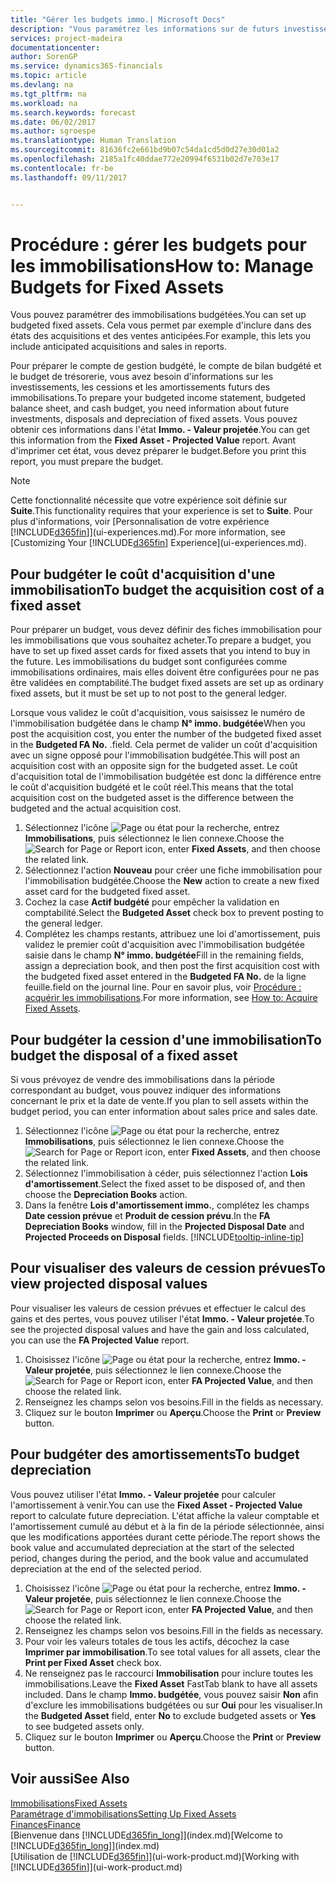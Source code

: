 ```yaml
---
title: "Gérer les budgets immo.| Microsoft Docs"
description: "Vous paramétrez les informations sur de futurs investissements, cessions, et amortissements d'immobilisations pour préparer les budgets et les prévisions."
services: project-madeira
documentationcenter: 
author: SorenGP
ms.service: dynamics365-financials
ms.topic: article
ms.devlang: na
ms.tgt_pltfrm: na
ms.workload: na
ms.search.keywords: forecast
ms.date: 06/02/2017
ms.author: sgroespe
ms.translationtype: Human Translation
ms.sourcegitcommit: 81636fc2e661bd9b07c54da1cd5d0d27e30d01a2
ms.openlocfilehash: 2185a1fc40ddae772e20994f6531b02d7e703e17
ms.contentlocale: fr-be
ms.lasthandoff: 09/11/2017


---
```

# <a name="how-to-manage-budgets-for-fixed-assets"></a><span data-ttu-id="127a4-103">Procédure : gérer les budgets pour les immobilisations</span><span class="sxs-lookup"><span data-stu-id="127a4-103">How to: Manage Budgets for Fixed Assets</span></span>
<span data-ttu-id="127a4-104">Vous pouvez paramétrer des immobilisations budgétées.</span><span class="sxs-lookup"><span data-stu-id="127a4-104">You can set up budgeted fixed assets.</span></span> <span data-ttu-id="127a4-105">Cela vous permet par exemple d'inclure dans des états des acquisitions et des ventes anticipées.</span><span class="sxs-lookup"><span data-stu-id="127a4-105">For example, this lets you include anticipated acquisitions and sales in reports.</span></span>  

<span data-ttu-id="127a4-106">Pour préparer le compte de gestion budgété, le compte de bilan budgété et le budget de trésorerie, vous avez besoin d'informations sur les investissements, les cessions et les amortissements futurs des immobilisations.</span><span class="sxs-lookup"><span data-stu-id="127a4-106">To prepare your budgeted income statement, budgeted balance sheet, and cash budget, you need information about future investments, disposals and depreciation of fixed assets.</span></span> <span data-ttu-id="127a4-107">Vous pouvez obtenir ces informations dans l'état **Immo. - Valeur projetée**.</span><span class="sxs-lookup"><span data-stu-id="127a4-107">You can get this information from the **Fixed Asset - Projected Value** report.</span></span> <span data-ttu-id="127a4-108">Avant d'imprimer cet état, vous devez préparer le budget.</span><span class="sxs-lookup"><span data-stu-id="127a4-108">Before you print this report, you must prepare the budget.</span></span>  

> [!NOTE]  
>   <span data-ttu-id="127a4-109">Cette fonctionnalité nécessite que votre expérience soit définie sur **Suite**.</span><span class="sxs-lookup"><span data-stu-id="127a4-109">This functionality requires that your experience is set to **Suite**.</span></span> <span data-ttu-id="127a4-110">Pour plus d'informations, voir [Personnalisation de votre expérience [!INCLUDE[d365fin](includes/d365fin_md.md)]](ui-experiences.md).</span><span class="sxs-lookup"><span data-stu-id="127a4-110">For more information, see [Customizing Your [!INCLUDE[d365fin](includes/d365fin_md.md)] Experience](ui-experiences.md).</span></span>

## <a name="to-budget-the-acquisition-cost-of-a-fixed-asset"></a><span data-ttu-id="127a4-111">Pour budgéter le coût d'acquisition d'une immobilisation</span><span class="sxs-lookup"><span data-stu-id="127a4-111">To budget the acquisition cost of a fixed asset</span></span>
<span data-ttu-id="127a4-112">Pour préparer un budget, vous devez définir des fiches immobilisation pour les immobilisations que vous souhaitez acheter.</span><span class="sxs-lookup"><span data-stu-id="127a4-112">To prepare a budget, you have to set up fixed asset cards for fixed assets that you intend to buy in the future.</span></span> <span data-ttu-id="127a4-113">Les immobilisations du budget sont configurées comme immobilisations ordinaires, mais elles doivent être configurées pour ne pas être validées en comptabilité.</span><span class="sxs-lookup"><span data-stu-id="127a4-113">The budget fixed assets are set up as ordinary fixed assets, but it must be set up to not post to the general ledger.</span></span>

<span data-ttu-id="127a4-114">Lorsque vous validez le coût d'acquisition, vous saisissez le numéro de l'immobilisation budgétée dans le champ **N° immo. budgétée**</span><span class="sxs-lookup"><span data-stu-id="127a4-114">When you post the acquisition cost, you enter the number of the budgeted fixed asset in the **Budgeted FA No.**</span></span> <span data-ttu-id="127a4-115">.</span><span class="sxs-lookup"><span data-stu-id="127a4-115">field.</span></span> <span data-ttu-id="127a4-116">Cela permet de valider un coût d'acquisition avec un signe opposé pour l'immobilisation budgétée.</span><span class="sxs-lookup"><span data-stu-id="127a4-116">This will post an acquisition cost with an opposite sign for the budgeted asset.</span></span> <span data-ttu-id="127a4-117">Le coût d'acquisition total de l'immobilisation budgétée est donc la différence entre le coût d'acquisition budgété et le coût réel.</span><span class="sxs-lookup"><span data-stu-id="127a4-117">This means that the total acquisition cost on the budgeted asset is the difference between the budgeted and the actual acquisition cost.</span></span>

1. <span data-ttu-id="127a4-118">Sélectionnez l'icône ![Page ou état pour la recherche](media/ui-search/search_small.png "Page ou état pour la recherche"), entrez **Immobilisations**, puis sélectionnez le lien connexe.</span><span class="sxs-lookup"><span data-stu-id="127a4-118">Choose the ![Search for Page or Report](media/ui-search/search_small.png "Search for Page or Report icon") icon, enter **Fixed Assets**, and then choose the related link.</span></span>
2. <span data-ttu-id="127a4-119">Sélectionnez l'action **Nouveau** pour créer une fiche immobilisation pour l'immobilisation budgétée.</span><span class="sxs-lookup"><span data-stu-id="127a4-119">Choose the **New** action to create a new fixed asset card for the budgeted fixed asset.</span></span>
3. <span data-ttu-id="127a4-120">Cochez la case **Actif budgété** pour empêcher la validation en comptabilité.</span><span class="sxs-lookup"><span data-stu-id="127a4-120">Select the **Budgeted Asset** check box to prevent posting to the general ledger.</span></span>
4. <span data-ttu-id="127a4-121">Complétez les champs restants, attribuez une loi d'amortissement, puis validez le premier coût d'acquisition avec l'immobilisation budgétée saisie dans le champ **N° immo. budgétée**</span><span class="sxs-lookup"><span data-stu-id="127a4-121">Fill in the remaining fields, assign a depreciation book, and then post the first acquisition cost with the budgeted fixed asset entered in the **Budgeted FA No.**</span></span> <span data-ttu-id="127a4-122">de la ligne feuille.</span><span class="sxs-lookup"><span data-stu-id="127a4-122">field on the journal line.</span></span> <span data-ttu-id="127a4-123">Pour en savoir plus, voir [Procédure : acquérir les immobilisations](fa-how-acquire.md).</span><span class="sxs-lookup"><span data-stu-id="127a4-123">For more information, see [How to: Acquire Fixed Assets](fa-how-acquire.md).</span></span>

## <a name="to-budget-the-disposal-of-a-fixed-asset"></a><span data-ttu-id="127a4-124">Pour budgéter la cession d'une immobilisation</span><span class="sxs-lookup"><span data-stu-id="127a4-124">To budget the disposal of a fixed asset</span></span>
<span data-ttu-id="127a4-125">Si vous prévoyez de vendre des immobilisations dans la période correspondant au budget, vous pouvez indiquer des informations concernant le prix et la date de vente.</span><span class="sxs-lookup"><span data-stu-id="127a4-125">If you plan to sell assets within the budget period, you can enter information about sales price and sales date.</span></span>

1. <span data-ttu-id="127a4-126">Sélectionnez l'icône ![Page ou état pour la recherche](media/ui-search/search_small.png "Page ou état pour la recherche"), entrez **Immobilisations**, puis sélectionnez le lien connexe.</span><span class="sxs-lookup"><span data-stu-id="127a4-126">Choose the ![Search for Page or Report](media/ui-search/search_small.png "Search for Page or Report icon") icon, enter **Fixed Assets**, and then choose the related link.</span></span>
2. <span data-ttu-id="127a4-127">Sélectionnez l'immobilisation à céder, puis sélectionnez l'action **Lois d'amortissement**.</span><span class="sxs-lookup"><span data-stu-id="127a4-127">Select the fixed asset to be disposed of, and then choose the **Depreciation Books** action.</span></span>
3. <span data-ttu-id="127a4-128">Dans la fenêtre **Lois d'amortissement immo.**, complétez les champs **Date cession prévue** et **Produit de cession prévu**.</span><span class="sxs-lookup"><span data-stu-id="127a4-128">In the **FA Depreciation Books** window, fill in the **Projected Disposal Date** and **Projected Proceeds on Disposal** fields.</span></span> [!INCLUDE[tooltip-inline-tip](includes/tooltip-inline-tip_md.md)]

## <a name="to-view-projected-disposal-values"></a><span data-ttu-id="127a4-129">Pour visualiser des valeurs de cession prévues</span><span class="sxs-lookup"><span data-stu-id="127a4-129">To view projected disposal values</span></span>
<span data-ttu-id="127a4-130">Pour visualiser les valeurs de cession prévues et effectuer le calcul des gains et des pertes, vous pouvez utiliser l'état **Immo. - Valeur projetée**.</span><span class="sxs-lookup"><span data-stu-id="127a4-130">To see the projected disposal values and have the gain and loss calculated, you can use the **FA Projected Value** report.</span></span>

1. <span data-ttu-id="127a4-131">Choisissez l'icône ![Page ou état pour la recherche](media/ui-search/search_small.png "icône Page ou état pour la recherche"), entrez **Immo. - Valeur projetée**, puis sélectionnez le lien connexe.</span><span class="sxs-lookup"><span data-stu-id="127a4-131">Choose the ![Search for Page or Report](media/ui-search/search_small.png "Search for Page or Report icon") icon, enter **FA Projected Value**, and then choose the related link.</span></span>
2. <span data-ttu-id="127a4-132">Renseignez les champs selon vos besoins.</span><span class="sxs-lookup"><span data-stu-id="127a4-132">Fill in the fields as necessary.</span></span>
3. <span data-ttu-id="127a4-133">Cliquez sur le bouton **Imprimer** ou **Aperçu**.</span><span class="sxs-lookup"><span data-stu-id="127a4-133">Choose the **Print** or **Preview** button.</span></span>

## <a name="to-budget-depreciation"></a><span data-ttu-id="127a4-134">Pour budgéter des amortissements</span><span class="sxs-lookup"><span data-stu-id="127a4-134">To budget depreciation</span></span>
<span data-ttu-id="127a4-135">Vous pouvez utiliser l'état **Immo. - Valeur projetée** pour calculer l'amortissement à venir.</span><span class="sxs-lookup"><span data-stu-id="127a4-135">You can use the **Fixed Asset - Projected Value** report to calculate future depreciation.</span></span> <span data-ttu-id="127a4-136">L'état affiche la valeur comptable et l'amortissement cumulé au début et à la fin de la période sélectionnée, ainsi que les modifications apportées durant cette période.</span><span class="sxs-lookup"><span data-stu-id="127a4-136">The report shows the book value and accumulated depreciation at the start of the selected period, changes during the period, and the book value and accumulated depreciation at the end of the selected period.</span></span>

1. <span data-ttu-id="127a4-137">Choisissez l'icône ![Page ou état pour la recherche](media/ui-search/search_small.png "icône Page ou état pour la recherche"), entrez **Immo. - Valeur projetée**, puis sélectionnez le lien connexe.</span><span class="sxs-lookup"><span data-stu-id="127a4-137">Choose the ![Search for Page or Report](media/ui-search/search_small.png "Search for Page or Report icon") icon, enter **FA Projected Value**, and then choose the related link.</span></span>
2. <span data-ttu-id="127a4-138">Renseignez les champs selon vos besoins.</span><span class="sxs-lookup"><span data-stu-id="127a4-138">Fill in the fields as necessary.</span></span>
3. <span data-ttu-id="127a4-139">Pour voir les valeurs totales de tous les actifs, décochez la case **Imprimer par immobilisation**.</span><span class="sxs-lookup"><span data-stu-id="127a4-139">To see total values for all assets, clear the **Print per Fixed Asset** check box.</span></span>
4. <span data-ttu-id="127a4-140">Ne renseignez pas le raccourci **Immobilisation** pour inclure toutes les immobilisations.</span><span class="sxs-lookup"><span data-stu-id="127a4-140">Leave the **Fixed Asset** FastTab blank to have all assets included.</span></span> <span data-ttu-id="127a4-141">Dans le champ **Immo. budgétée**, vous pouvez saisir **Non** afin d'exclure les immobilisations budgétées ou sur **Oui** pour les visualiser.</span><span class="sxs-lookup"><span data-stu-id="127a4-141">In the **Budgeted Asset** field, enter **No** to exclude budgeted assets or **Yes** to see budgeted assets only.</span></span>
5. <span data-ttu-id="127a4-142">Cliquez sur le bouton **Imprimer** ou **Aperçu**.</span><span class="sxs-lookup"><span data-stu-id="127a4-142">Choose the **Print** or **Preview** button.</span></span>

## <a name="see-also"></a><span data-ttu-id="127a4-143">Voir aussi</span><span class="sxs-lookup"><span data-stu-id="127a4-143">See Also</span></span>
[<span data-ttu-id="127a4-144">Immobilisations</span><span class="sxs-lookup"><span data-stu-id="127a4-144">Fixed Assets</span></span>](fa-manage.md)  
[<span data-ttu-id="127a4-145">Paramétrage d'immobilisations</span><span class="sxs-lookup"><span data-stu-id="127a4-145">Setting Up Fixed Assets</span></span>](fa-setup.md)  
[<span data-ttu-id="127a4-146">Finances</span><span class="sxs-lookup"><span data-stu-id="127a4-146">Finance</span></span>](finance.md)  
<span data-ttu-id="127a4-147">[Bienvenue dans [!INCLUDE[d365fin_long](includes/d365fin_long_md.md)]](index.md)</span><span class="sxs-lookup"><span data-stu-id="127a4-147">[Welcome to [!INCLUDE[d365fin_long](includes/d365fin_long_md.md)]](index.md)</span></span>  
<span data-ttu-id="127a4-148">[Utilisation de [!INCLUDE[d365fin](includes/d365fin_md.md)]](ui-work-product.md)</span><span class="sxs-lookup"><span data-stu-id="127a4-148">[Working with [!INCLUDE[d365fin](includes/d365fin_md.md)]](ui-work-product.md)</span></span>

